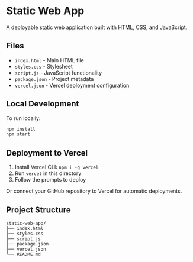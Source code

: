 # Static Web App

A deployable static web application built with HTML, CSS, and JavaScript.

## Files

- `index.html` - Main HTML file
- `styles.css` - Stylesheet
- `script.js` - JavaScript functionality
- `package.json` - Project metadata
- `vercel.json` - Vercel deployment configuration

## Local Development

To run locally:
```bash
npm install
npm start
```

## Deployment to Vercel

1. Install Vercel CLI: `npm i -g vercel`
2. Run `vercel` in this directory
3. Follow the prompts to deploy

Or connect your GitHub repository to Vercel for automatic deployments.

## Project Structure

```
static-web-app/
├── index.html
├── styles.css
├── script.js
├── package.json
├── vercel.json
└── README.md
```